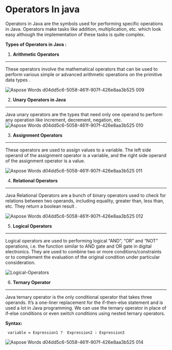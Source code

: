 # Operators In java 


Operators in Java are the symbols used for performing specific operations in Java. Operators make tasks like addition, multiplication, etc. which look easy although the implementation of these tasks is quite complex.

**Types of Operators in Java :**

 
 

1. **Arithmetic Operators**
---
These operators involve the mathematical operators that can be used to perform various simple or advanced arithmetic operations on the primitive data types . 

![Aspose Words d04dd5c6-5058-461f-907f-426e8aa3b525 009](https://github.com/rhushikesh2000/Java_tutorial/assets/124034778/b939f147-d8ce-4f2b-9376-a8353ed527b4)

2. **Unary Operators in Java**

---

Java unary operators are the types that need only one operand to perform any operation like increment, decrement, negation, etc.
![Aspose Words d04dd5c6-5058-461f-907f-426e8aa3b525 010](https://github.com/rhushikesh2000/Java_tutorial/assets/124034778/5ab0858d-253f-4154-bd5c-72d685bbbfd3)


3. **Assignment Operators**

---

These operators are used to assign values to a variable. The left side operand of the assignment operator is a variable, and the right side operand of the assignment operator is a value. 

![Aspose Words d04dd5c6-5058-461f-907f-426e8aa3b525 011](https://github.com/rhushikesh2000/Java_tutorial/assets/124034778/8a716b30-274c-49f9-a082-994e40781b8b)




4. **Relational Operators**

---

Java Relational Operators are a bunch of binary operators used to check for relations between two operands, including equality, greater than, less than, etc. They return a boolean result .

![Aspose Words d04dd5c6-5058-461f-907f-426e8aa3b525 012](https://github.com/rhushikesh2000/Java_tutorial/assets/124034778/e561afb6-f15b-42b1-bff6-67e7f231abad)

5. **Logical Operators**

---

Logical operators are used to performing logical “AND”, “OR” and “NOT” operations, i.e. the function similar to AND gate and OR gate in digital electronics. They are used to combine two or more conditions/constraints or to complement the evaluation of the original condition under particular consideration. 

![Logical-Operators](https://github.com/rhushikesh2000/Java_tutorial/assets/124034778/acc6b0e8-61a2-4dbe-9f31-4d799ec2a72d)




6. **Ternary Operator**

---

Java ternary operator is the only conditional operator that takes three operands. It’s a one-liner replacement for the if-then-else statement and is used a lot in Java programming. We can use the ternary operator in place of if-else conditions or even switch conditions using nested ternary operators.

**Syntax:**
~~~
 variable = Expression1 ?  Expression2 : Expression3
~~~
![Aspose Words d04dd5c6-5058-461f-907f-426e8aa3b525 014](https://github.com/rhushikesh2000/Java_tutorial/assets/124034778/59929c5b-ca9a-42bb-a45b-6809d8e696d6)

